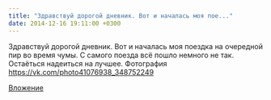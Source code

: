 ```yaml
---
title: "Здравствуй дорогой дневник. Вот и началась моя пое..."
date: 2014-12-16 19:11:00 +0300
---
```


Здравствуй дорогой дневник. Вот и началась моя поездка на очередной пир во время чумы. С самого поезда всё пошло немного не так. Остаёться надеиться на лучшее.
Фотография
https://vk.com/photo41076938_348752249

[Вложение](https://vk.com/photo41076938_348752249)
